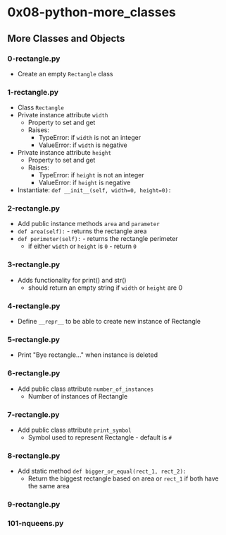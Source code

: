 # 0x08-python-more_classes

## More Classes and Objects
### 0-rectangle.py
* Create an empty `Rectangle` class

### 1-rectangle.py
* Class `Rectangle`
* Private instance attribute `width`
  * Property to set and get
  * Raises:
    * TypeError: if `width` is not an integer
    * ValueError: if `width` is negative
* Private instance attribute `height`
  * Property to set and get
  * Raises:
    * TypeError: if `height` is not an integer
    * ValueError: if `height` is negative
* Instantiate: `def __init__(self, width=0, height=0):`

### 2-rectangle.py
* Add public instance methods `area` and `parameter`
* `def area(self):` - returns the rectangle area
* `def perimeter(self):` - returns the rectangle perimeter
  * if either `width` or `height` is `0` - return `0`

### 3-rectangle.py
* Adds functionality for print() and str()
  * should return an empty string if `width` or `height` are 0

### 4-rectangle.py
* Define `__repr__` to be able to create new instance of Rectangle

### 5-rectangle.py
* Print "Bye rectangle..." when instance is deleted

### 6-rectangle.py
* Add public class attribute `number_of_instances`
  * Number of instances of Rectangle

### 7-rectangle.py
* Add public class attribute `print_symbol`
  * Symbol used to represent Rectangle - default is `#`

### 8-rectangle.py
* Add static method `def bigger_or_equal(rect_1, rect_2):`
  * Return the biggest rectangle based on area or `rect_1` if both have the same area

### 9-rectangle.py

### 101-nqueens.py
